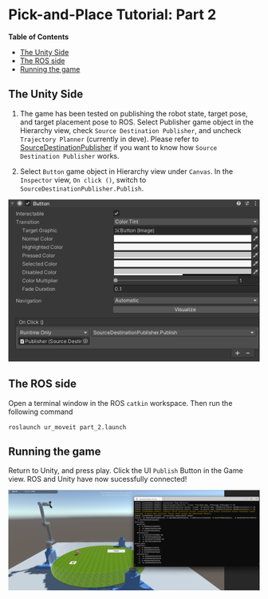 # Pick-and-Place Tutorial: Part 2

**Table of Contents**
  - [The Unity Side](#the-unity-side)
  - [The ROS side](#the-ros-side)
  - [Running the game](#running-the-game)

## The Unity Side

1. The game has been tested on publishing the robot state, target pose, and target placement pose to ROS. Select Publisher game object in the Hierarchy view, check `Source Destination Publisher`, and uncheck `Trajectory Planner` (currently in deve). Please refer to [SourceDestinationPublisher](https://github.com/Unity-Technologies/Unity-Robotics-Hub/blob/main/tutorials/pick_and_place/2_ros_tcp.md) if you want to know how `Source Destination Publisher` works. 

2. Select `Button` game object in Hierarchy view under `Canvas`. In the `Inspector` view, `On click ()`, switch to `SourceDestinationPublisher.Publish`. 

![UI_setup](https://github.com/JohnsonLabJanelia/FetchGamePhysics/blob/main/images/UI_setup.png)


## The ROS side

Open a terminal window in the ROS `catkin` workspace. Then run the following command 
```
roslaunch ur_moveit part_2.launch
```

## Running the game
Return to Unity, and press play. Click the UI `Publish` Button in the Game view. ROS and Unity have now sucessfully connected! 

![RosUnityIntegration](https://github.com/JohnsonLabJanelia/FetchGamePhysics/blob/main/images/RosUnityIntegration.png)
